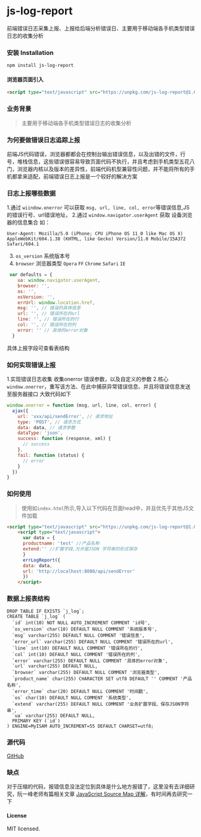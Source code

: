 # js-log-report
前端错误日志采集上报、上报给后端分析错误日、主要用于移动端各手机类型错误日志的收集分析



### 安装 Installation
```
npm install js-log-report 
```
#### 浏览器页面引入
```html
<script type="text/javascript" src="https://unpkg.com/js-log-report@1.0.0/src/error.min.js"></script>
```
### 业务背景
> 主要用于移动端各手机类型错误日志的收集分析

### 为何要做错误日志追踪上报
前端JS代码错误，浏览器都都会在控制台输出错误信息，以及出错的文件，行号，堆栈信息，这些错误很容易导致页面代码不执行，并且考虑到手机类型五花八门，浏览器内核以及版本的差异性，前端代码机型兼容性问题，并不能将所有的手机都拿来适配，前端错误日志上报是一个较好的解决方案


### 日志上报哪些数据
1.通过 `wiindow.onerror` 可以获取 `msg, url, line, col, error`等错误信息,JS 的错误行号、url错误地址，
2.通过 `window.navigator.userAgent` 获取 设备浏览器的信息集合
如：
```
User-Agent: Mozilla/5.0 (iPhone; CPU iPhone OS 11_0 like Mac OS X) AppleWebKit/604.1.38 (KHTML, like Gecko) Version/11.0 Mobile/15A372 Safari/604.1
```
3. `os_version` 系统版本号
4. `browser` 浏览器类型 `Opera` `FF` `Chrome` `Safari` `IE`
```javascript
 var defaults = {
    ua: window.navigator.userAgent,
    browser: '',
    os: '',
    osVersion: '',
    errUrl: window.location.href,
    msg: '', // 错误的具体信息
    url: '', // 错误所在的url
    line: '', // 错误所在的行
    col: '', // 错误所在的列
    error: '' // 具体的error对象
  }
```
具体上报字段可查看表结构



### 如何实现错误上报
1.实现错误日志收集 收集onerror 错误参数，以及自定义的参数
2.核心`window.onerror`，重写该方法、在此中捕获异常错误信息、并且将错误信息发送至服务器接口
大致代码如下
```javascript
window.onerror = function (msg, url, line, col, error) {
  ajax({
    url: 'xxx/api/sendError', // 请求地址
    type: 'POST', // 请求方式
    data: data, // 请求参数
    dataType: 'json',
    success: function (response, xml) {
      // success
    },
    fail: function (status) {
      // error
    }
  })
}
```



### 如何使用
> 使用如`index.html`所示,导入以下代码在页面head中，并且优先于其他JS文件加载

```html
<script type="text/javascript" src="https://unpkg.com/js-log-report@1.0.0/src/error.min.js"></script>
    <script type="text/javascript">
      var data = {
      productname: 'test' //产品名称
      extend:'' //扩展字段,允许是JSON 字符串的形式保存
      }
      errLogReport({
      data: data,
      url: 'http://localhost:8080/api/sendError'
      })
    </script>
```

### 数据上报表结构
```mysql
DROP TABLE IF EXISTS `j_log`;
CREATE TABLE `j_log` (
  `id` int(10) NOT NULL AUTO_INCREMENT COMMENT 'id号',
  `os_version` char(10) DEFAULT NULL COMMENT '系统版本号',
  `msg` varchar(255) DEFAULT NULL COMMENT '错误信息',
  `error_url` varchar(255) DEFAULT NULL COMMENT '错误所在的url',
  `line` int(10) DEFAULT NULL COMMENT '错误所在的行',
  `col` int(10) DEFAULT NULL COMMENT '错误所在的列',
  `error` varchar(255) DEFAULT NULL COMMENT '具体的error对象',
  `url` varchar(255) DEFAULT NULL,
  `browser` varchar(255) DEFAULT NULL COMMENT '浏览器类型',
  `product_name` char(255) CHARACTER SET utf8 DEFAULT '' COMMENT '产品名称',
  `error_time` char(20) DEFAULT NULL COMMENT '时间戳',
  `os` char(10) DEFAULT NULL COMMENT '系统类型',
  `extend` varchar(255) DEFAULT NULL COMMENT '业务扩展字段、保存JSON字符串',
  `ua` varchar(255) DEFAULT NULL,
  PRIMARY KEY (`id`)
) ENGINE=MyISAM AUTO_INCREMENT=55 DEFAULT CHARSET=utf8;

```

### 源代码
[GitHub](https://github.com/ecitlm/js-log-report)

### 缺点
对于压缩的代码，报错信息没法定位到具体是什么地方报错了，这里没有去详细研究，阮一峰老师有篇相关文章 
[JavaScript Source Map 详解](http://www.ruanyifeng.com/blog/2013/01/javascript_source_map.html)，有时间再去研究一下

#### License
MIT licensed.

